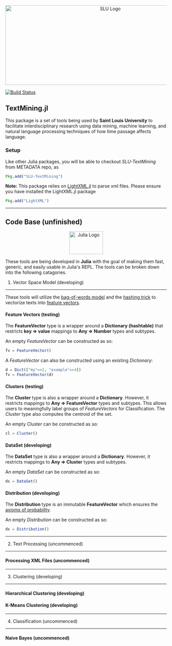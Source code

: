 <div align="center">

<a href="http://www.slu.edu/" target="_blank">
<img src="http://www.slu.edu/Images/marketing_communications/logos/Higher%20Purpose.%20Greater%20Good/HPGG_horizontal/HPGG_Horz_blue.jpg" alt="SLU Logo" width="640" height="247.5"></img>
</a>

</div>

[![Build Status](https://travis-ci.org/mtabor150/SLU-TextMining.svg)](https://travis-ci.org/mtabor150/SLU-TextMining)

## TextMining.jl 



This package is a set of tools being used by **Saint Louis University** to facilitate interdisciplinary research using data mining, machine learning, and natural language processing techniques of how time passage affects language.

### Setup

Like other Julia packages, you will be able to checkout *SLU-TextMining* from METADATA repo, as

```julia
Pkg.add("SLU-TextMining")
```

**Note:** This package relies on [LightXML.jl](https://github.com/JuliaLang/LightXML.jl) to parse xml files. Please ensure you have installed the LightXML.jl package

```julia
Pkg.add("LightXML")
```

---
## Code Base (unfinished)



<div align="center">
<a href="http://julialang.org/" target="_blank">
<img src="http://julialang.org/images/logo_hires.png" alt="Julia Logo" width="105" height="71"></img>
</a>
</div>

These tools are being developed in **Julia** with the goal of making them fast, generic, and easily usable in Julia's REPL. The tools can be broken down into the following catagories.

1. Vector Space Model (developing)
------

These tools will utilize the [bag-of-words model](http://en.wikipedia.org/wiki/Bag-of-words_model) and the [hashing trick](http://en.wikipedia.org/wiki/Feature_hashing) to vectorize texts into [feature vectors](http://en.wikipedia.org/wiki/Feature_vector). 

#### Feature Vectors (testing)

The **FeatureVector** type is a wrapper around a **Dictionary (hashtable)** that restricts **key => value** mappings to **Any => Number** types and subtypes.

An empty *FeatureVector* can be constructed as so:
```julia
fv = FeatureVector()
```

A *FeatureVector* can also be constructed using an existing *Dictionary*: 
```julia
d = Dict(["my"=>2, "example"=>4])
fv = FeatureVector(d)
```

#### Clusters (testing)

The **Cluster** type is also a wrapper around a **Dictionary**. However, it restricts mappings to **Any => FeatureVector** types and subtypes. This allows users to meaningfully label groups of *FeatureVectors* for Classification. The *Cluster* type also computes the centroid of the set.

An empty *Cluster* can be constructed as so:
```julia
cl = Cluster()
```

#### DataSet (developing)

The **DataSet** type is also a wrapper around a **Dictionary**. However, it restricts mappings to **Any => Cluster** types and subtypes.

An empty *DataSet* can be constructed as so:
```julia
ds = DataSet()
```

#### Distribution (developing)

The **Distribution** type is an immutable **FeatureVector** which ensures the [axioms of probability](http://en.wikipedia.org/wiki/Probability_axioms).

An empty *Distribution* can be constructed as so:
```julia
ds = Distribution()
```

---
2. Text Processing (uncommenced)
------

#### Processing XML Files (uncommenced)
---
3. Clustering (developing)
------

#### Hierarchical Clustering (developing)

#### K-Means Clustering (developing)
---
4. Classification (uncommenced)
------

#### Naive Bayes (uncommenced)
